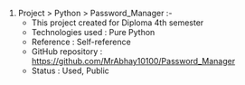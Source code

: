 1. Project > Python > Password_Manager :-
    - This project created for Diploma 4th semester
    - Technologies used : Pure Python
    - Reference : Self-reference
    - GitHub repository : https://github.com/MrAbhay10100/Password_Manager
    - Status : Used, Public